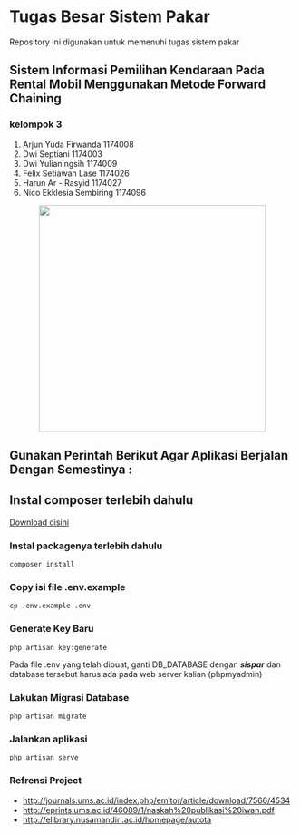 # Tugas Besar Sistem Pakar
Repository Ini digunakan untuk memenuhi tugas sistem pakar

## Sistem Informasi Pemilihan Kendaraan Pada Rental Mobil Menggunakan Metode Forward Chaining
### kelompok 3  
1. Arjun Yuda Firwanda     1174008
2. Dwi Septiani            1174003
3. Dwi Yulianingsih        1174009
4. Felix Setiawan Lase     1174026
5. Harun Ar - Rasyid       1174027
6. Nico Ekklesia Sembiring 1174096

<p align="center"><img src="https://res.cloudinary.com/dtfbvvkyp/image/upload/v1566331377/laravel-logolockup-cmyk-red.svg" width="400"></p>

## Gunakan Perintah Berikut Agar Aplikasi Berjalan Dengan Semestinya : 
## Instal composer terlebih dahulu
[Download disini](https://getcomposer.org/download/)

### Instal packagenya terlebih dahulu
```
composer install
```

### Copy isi file .env.example
```
cp .env.example .env
```

### Generate Key Baru
```
php artisan key:generate
```

Pada file .env yang telah dibuat, ganti DB_DATABASE dengan ***sispar***
dan database tersebut harus ada pada web server kalian (phpmyadmin)

### Lakukan Migrasi Database
```
php artisan migrate
```

### Jalankan aplikasi
```
php artisan serve
```

### Refrensi Project
- http://journals.ums.ac.id/index.php/emitor/article/download/7566/4534
- http://eprints.ums.ac.id/46089/1/naskah%20publikasi%20iwan.pdf
- http://elibrary.nusamandiri.ac.id/homepage/autota

